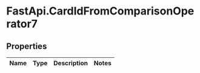 # FastApi.CardIdFromComparisonOperator7

## Properties
Name | Type | Description | Notes
------------ | ------------- | ------------- | -------------
